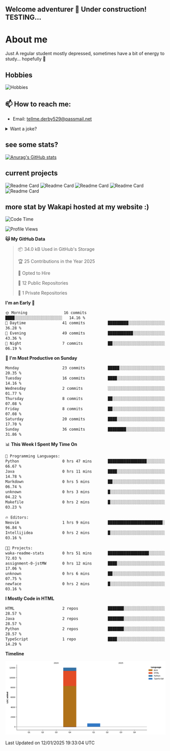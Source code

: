 ## Welcome adventurer 👋  Under construction!  TESTING...  

# About me
Just A regular student mostly depressed, sometimes have a bit of energy to study... hopefully 🥲
## Hobbies
 ![Hobbies](https://img.shields.io/badge/Hobbies-Reading%20|%20Tar%20|%20Gym%20|%20Cooking%20|%20Walk'nTalk-FF69B4?style=for-the-badge&color=red)

## 📫 How to reach me: 
-  Email: tellme.derby529@passmail.net
<details>
 
<summary>Want a joke?</summary>

<!-- Start of jokes card -->
Thanks to <img width="20" hight="20" alt="github_ABSphreak_profile_picture" src="https://github.com/ABSphreak.png">
</br>
<img width="2000" hight="2000" src="https://readme-jokes.vercel.app/api">
<!-- end of jokes card -->

</details>

## see some stats?
[![Anurag's GitHub stats](https://github-readme-stats.vercel.app/api?username=jstMW&theme=ambient_gradient)]()

## current projects 
![Readme Card](https://github-readme-stats.vercel.app/api/pin/?username=jstMW&repo=NoobyAPI&theme=ambient_gradient)
![Readme Card](https://github-readme-stats.vercel.app/api/pin/?username=jstMW&repo=newface&theme=ambient_gradient)
![Readme Card](https://github-readme-stats.vercel.app/api/pin/?username=jstMW&repo=newsoul&theme=ambient_gradient)
![Readme Card](https://github-readme-stats.vercel.app/api/pin/?username=jstMW&repo=tackleet&theme=ambient_gradient)
![Readme Card](https://github-readme-stats.vercel.app/api/pin/?username=jstMW&repo=waka-readme-stats&theme=ambient_gradient)



## more stat by Wakapi hosted at my website :)
<!--START_SECTION:waka-->
![Code Time](http://img.shields.io/badge/Code%20Time-16%20hrs%2047%20mins-blue)

![Profile Views](http://img.shields.io/badge/Profile%20Views-1-blue)

**🐱 My GitHub Data** 

> 📦 34.0 kB Used in GitHub's Storage 
 > 
> 🏆 25 Contributions in the Year 2025
 > 
> 💼 Opted to Hire
 > 
> 📜 12 Public Repositories 
 > 
> 🔑 1 Private Repositories 
 > 
**I'm an Early 🐤** 

```text
🌞 Morning                16 commits          ████░░░░░░░░░░░░░░░░░░░░░   14.16 % 
🌆 Daytime                41 commits          █████████░░░░░░░░░░░░░░░░   36.28 % 
🌃 Evening                49 commits          ███████████░░░░░░░░░░░░░░   43.36 % 
🌙 Night                  7 commits           ██░░░░░░░░░░░░░░░░░░░░░░░   06.19 % 
```
📅 **I'm Most Productive on Sunday** 

```text
Monday                   23 commits          █████░░░░░░░░░░░░░░░░░░░░   20.35 % 
Tuesday                  16 commits          ████░░░░░░░░░░░░░░░░░░░░░   14.16 % 
Wednesday                2 commits           ░░░░░░░░░░░░░░░░░░░░░░░░░   01.77 % 
Thursday                 8 commits           ██░░░░░░░░░░░░░░░░░░░░░░░   07.08 % 
Friday                   8 commits           ██░░░░░░░░░░░░░░░░░░░░░░░   07.08 % 
Saturday                 20 commits          ████░░░░░░░░░░░░░░░░░░░░░   17.70 % 
Sunday                   36 commits          ████████░░░░░░░░░░░░░░░░░   31.86 % 
```


📊 **This Week I Spent My Time On** 

```text
💬 Programming Languages: 
Python                   0 hrs 47 mins       █████████████████░░░░░░░░   66.67 % 
Java                     0 hrs 11 mins       ████░░░░░░░░░░░░░░░░░░░░░   14.78 % 
Markdown                 0 hrs 5 mins        ██░░░░░░░░░░░░░░░░░░░░░░░   06.74 % 
unknown                  0 hrs 3 mins        █░░░░░░░░░░░░░░░░░░░░░░░░   04.22 % 
Makefile                 0 hrs 2 mins        █░░░░░░░░░░░░░░░░░░░░░░░░   03.23 % 

🔥 Editors: 
Neovim                   1 hrs 9 mins        ████████████████████████░   96.84 % 
Intellijidea             0 hrs 2 mins        █░░░░░░░░░░░░░░░░░░░░░░░░   03.16 % 

🐱‍💻 Projects: 
waka-readme-stats        0 hrs 51 mins       ██████████████████░░░░░░░   72.03 % 
assignment-0-jstMW       0 hrs 12 mins       ████░░░░░░░░░░░░░░░░░░░░░   17.06 % 
unknown                  0 hrs 6 mins        ██░░░░░░░░░░░░░░░░░░░░░░░   07.75 % 
newface                  0 hrs 2 mins        █░░░░░░░░░░░░░░░░░░░░░░░░   03.16 % 
```

**I Mostly Code in HTML** 

```text
HTML                     2 repos             ███████░░░░░░░░░░░░░░░░░░   28.57 % 
Java                     2 repos             ███████░░░░░░░░░░░░░░░░░░   28.57 % 
Python                   2 repos             ███████░░░░░░░░░░░░░░░░░░   28.57 % 
TypeScript               1 repo              ████░░░░░░░░░░░░░░░░░░░░░   14.29 % 
```



**Timeline**

![Lines of Code chart](https://raw.githubusercontent.com/jstMW/jstMW/main/assets/bar_graph.png)


 Last Updated on 12/01/2025 19:33:04 UTC
<!--END_SECTION:waka-->
